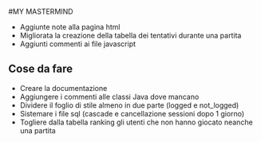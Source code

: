 #MY MASTERMIND

- Aggiunte note alla pagina html
- Migliorata la creazione della tabella dei tentativi durante una partita
- Aggiunti commenti ai file javascript

## Cose da fare
- Creare la documentazione
- Aggiungere i commenti alle classi Java dove mancano
- Dividere il foglio di stile almeno in due parte (logged e not_logged)
- Sistemare i file sql (cascade e cancellazione sessioni dopo 1 giorno)
- Togliere dalla tabella ranking gli utenti che non hanno giocato neanche una partita